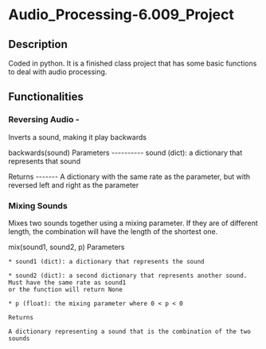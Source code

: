 # Audio_Processing-6.009_Project

## Description
Coded in python. It is a finished class project that has some basic functions to deal with audio processing. 

## Functionalities

### Reversing Audio - 
Inverts a sound, making it play backwards

backwards(sound)
Parameters
    ----------
    sound (dict): a dictionary that represents that sound

Returns
    -------
    A dictionary with the same rate as the parameter, but with reversed left and right as the parameter
   
   
### Mixing Sounds
 Mixes two sounds together using a mixing parameter. If they are of different length, 
 the combination will have the length of the shortest one. 

mix(sound1, sound2, p)
    Parameters
    
    * sound1 (dict): a dictionary that represents the sound
    
    * sound2 (dict): a second dictionary that represents another sound. Must have the same rate as sound1
    or the function will return None
    
    * p (float): the mixing parameter where 0 < p < 0

    Returns

    A dictionary representing a sound that is the combination of the two sounds
